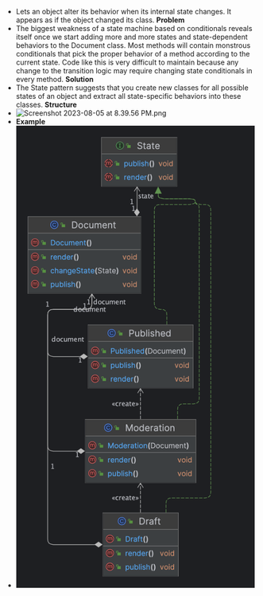- Lets an object alter its behavior when its internal state changes. It appears as if the object changed its class.
**Problem**
- The biggest weakness of a state machine based on conditionals reveals itself once we start adding more and more states and state-dependent behaviors to the Document class. Most methods will contain monstrous conditionals that pick the proper behavior of a method according to the current state. Code like this is very difficult to maintain because any change to the transition logic may require changing state conditionals in every method.
**Solution**
- The State pattern suggests that you create new classes for all possible states of an object and extract all state-specific behaviors into these classes.
**Structure**
- ![Screenshot 2023-08-05 at 8.39.56 PM.png](..%2F..%2F..%2F..%2F..%2F..%2F..%2Fvar%2Ffolders%2F0v%2F2bfsygps79g4q6c_4pv7fhxw0000gq%2FT%2FTemporaryItems%2FNSIRD_screencaptureui_MCvVWm%2FScreenshot%202023-08-05%20at%208.39.56%20PM.png)
- **Example**
- ![img.png](img.png)